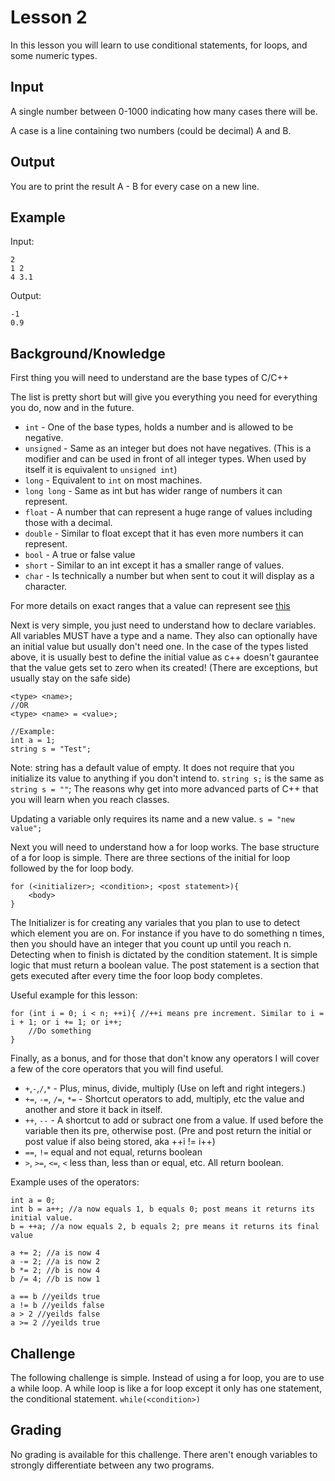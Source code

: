Lesson 2
========

In this lesson you will learn to use conditional statements, for loops, and some numeric types.

Input
-----

A single number between 0-1000 indicating how many cases there will be.

A case is a line containing two numbers (could be decimal) A and B. 

Output
------
You are to print the result A - B for every case on a new line.

Example
-------

Input:
```
2
1 2
4 3.1
```
Output:
```
-1
0.9
```

Background/Knowledge
--------------------

First thing you will need to understand are the base types of C/C++

The list is pretty short but will give you everything you need for everything you
do, now and in the future.

* `int` - One of the base types, holds a number and is allowed to be negative.
* `unsigned` - Same as an integer but does not have negatives. (This is a modifier
and can be used in front of all integer types. When used by itself it is equivalent
to `unsigned int`)
* `long` - Equivalent to `int` on most machines.
* `long long` - Same as int but has wider range of numbers it can represent.
* `float` - A number that can represent a huge range of values including those with
a decimal.
* `double` - Similar to float except that it has even more numbers it can represent.
* `bool` - A true or false value
* `short` - Similar to an int except it has a smaller range of values.
* `char` - Is technically a number but when sent to cout it will display as a character.

For more details on exact ranges that a value can represent see [this](https://en.wikipedia.org/wiki/C_data_types#Basic_types)

Next is very simple, you just need to understand how to declare variables. All variables
MUST have a type and a name. They also can optionally have an initial value but
usually don't need one. In the case of the types listed above, it is usually best
to define the initial value as c++ doesn't gaurantee that the value gets set to
zero when its created! (There are exceptions, but usually stay on the safe side)

```
<type> <name>;
//OR
<type> <name> = <value>;

//Example:
int a = 1;
string s = "Test";
```

Note: string has a default value of empty. It does not require that you initialize
its value to anything if you don't intend to. `string s;` is the same as
`string s = ""`; The reasons why get into more advanced parts of C++ that you will
learn when you reach classes.

Updating a variable only requires its name and a new value. `s = "new value";`

Next you will need to understand how a for loop works. The base structure of a for
loop is simple. There are three sections of the initial for loop followed by the
for loop body.

```
for (<initializer>; <condition>; <post statement>){
    <body>
}
```
The Initializer is for creating any variales that you plan to use to detect which
element you are on. For instance if you have to do something n times, then you should
have an integer that you count up until you reach n. Detecting when to finish is
dictated by the condition statement. It is simple logic that must return a boolean
value. The post statement is a section that gets executed after every time the foor loop
body completes.

Useful example for this lesson:
```
for (int i = 0; i < n; ++i){ //++i means pre increment. Similar to i = i + 1; or i += 1; or i++;
    //Do something
}
```

Finally, as a bonus, and for those that don't know any operators I will cover
a few of the core operators that you will find useful.

* `+`,`-`,`/`,`*` - Plus, minus, divide, multiply (Use on left and right integers.)
* `+=`, `-=`, `/=`, `*=` - Shortcut operators to add, multiply, etc the value and another and store it back in itself.
* `++`, `--` - A shortcut to add or subract one from a value. If used before the variable then its pre, otherwise post.
(Pre and post return the initial or post value if also being stored, aka ++i != i++)
* `==`, `!=` equal and not equal, returns boolean
* `>`, `>=`, `<=`, `<` less than, less than or equal, etc. All return boolean.

Example uses of the operators:
```
int a = 0;
int b = a++; //a now equals 1, b equals 0; post means it returns its initial value.
b = ++a; //a now equals 2, b equals 2; pre means it returns its final value

a += 2; //a is now 4
a -= 2; //a is now 2
b *= 2; //b is now 4
b /= 4; //b is now 1

a == b //yeilds true
a != b //yeilds false
a > 2 //yeilds false
a >= 2 //yeilds true
```

Challenge
---------
The following challenge is simple. Instead of using a for loop, you are to use
a while loop. A while loop is like a for loop except it only has one statement,
the conditional statement. `while(<condition>)`

Grading
-------
No grading is available for this challenge. There aren't enough variables to
strongly differentiate between any two programs.
